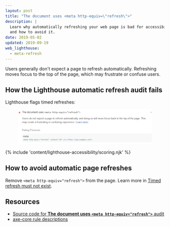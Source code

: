 ```yaml
---
layout: post
title: "The document uses <meta http-equiv=\"refresh\">"
description: |
  Learn why automatically refreshing your web page is bad for accessibility
  and how to avoid it.
date: 2019-05-02
updated: 2019-09-19
web_lighthouse:
  - meta-refresh
---
```


Users generally don't expect a page to refresh automatically.
Refreshing moves focus to the top of the page,
which may frustrate or confuse users.

## How the Lighthouse automatic refresh audit fails

Lighthouse flags timed refreshes:

<figure class="w-figure">
  <img class="w-screenshot" src="meta-refresh.png" alt="Lighthouse audit showing the document uses timed refresh">
</figure>

{% include 'content/lighthouse-accessibility/scoring.njk' %}

## How to avoid automatic page refreshes

Remove `<meta http-equiv="refresh">` from the page.
Learn more in
[Timed refresh must not exist](https://dequeuniversity.com/rules/axe/3.3/meta-refresh?application=lighthouse).

## Resources

- [Source code for **The document uses `<meta http-equiv="refresh">`** audit](https://github.com/GoogleChrome/lighthouse/blob/master/lighthouse-core/audits/accessibility/meta-refresh.js)
- [axe-core rule descriptions](https://github.com/dequelabs/axe-core/blob/develop/doc/rule-descriptions.md)
